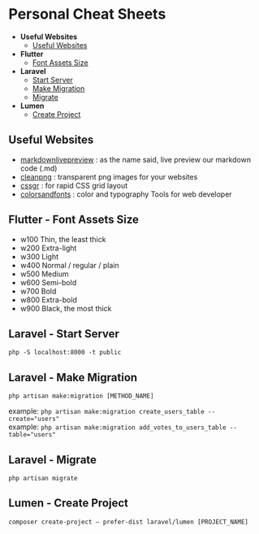 # Personal Cheat Sheets

<ul>
    <li><b>Useful Websites</b>
        <ul>
            <li><a href="#usefulWebsite">Useful Websites</a></li>
        </ul>
    </li>
    <li><b>Flutter</b>
        <ul>
            <li><a href="#fontAssetsSize">Font Assets Size</a></li>
        </ul>
    </li>
    <li><b>Laravel</b>
        <ul>
            <li><a href="#artisanStartProject">Start Server</a></li>
            <li><a href="#artisanMakeMigration">Make Migration</a></li>
            <li><a href="#artisanMigrate">Migrate</a></li>
        </ul>
    </li>
    <li><b>Lumen</b>
        <ul>
            <li><a href="#createProjectLumen">Create Project</a></li>
        </ul>
    </li>
</ul>

<h2 id="usefulWebsite">Useful Websites</h2>
<ul>
    <li>
        <a href="https://markdownlivepreview.com/" target=_blank>markdownlivepreview</a> : as the name said, live preview our markdown code (.md)
    </li>
    <li>
        <a href="https://www.cleanpng.com/" target=_blank>cleanpng</a> : transparent png images for your websites
    </li>
    <li>
        <a href="https://cssgr.id/" target=_blank>cssgr</a> : for rapid CSS grid layout
    </li>
    <li>
        <a href="https://www.colorsandfonts.com/" target=_blank>colorsandfonts</a> : color and typography Tools for web developer
    </li>
</ul>


<h2 id="fontAssetsSize">Flutter - Font Assets Size</h2>

* w100 Thin, the least thick
* w200 Extra-light
* w300 Light
* w400 Normal / regular / plain
* w500 Medium
* w600 Semi-bold
* w700 Bold
* w800 Extra-bold
* w900 Black, the most thick

<h2 id="artisanStartProject">Laravel - Start Server</h2>
<pre><code>php -S localhost:8000 -t public</code></pre>

<h2 id="artisanMakeMigration">Laravel - Make Migration</h2>
<pre><code>php artisan make:migration [METHOD_NAME]</code></pre>
example: <code>php artisan make:migration create_users_table --create="users"</code>
<br>
example: <code>php artisan make:migration add_votes_to_users_table --table="users"</code>

<h2 id="artisanMigrate">Laravel - Migrate</h2>
<pre><code>php artisan migrate</code></pre>

<h2 id="createProjectLumen">Lumen - Create Project</h2>
<pre><code>composer create-project — prefer-dist laravel/lumen [PROJECT_NAME]</code></pre>
